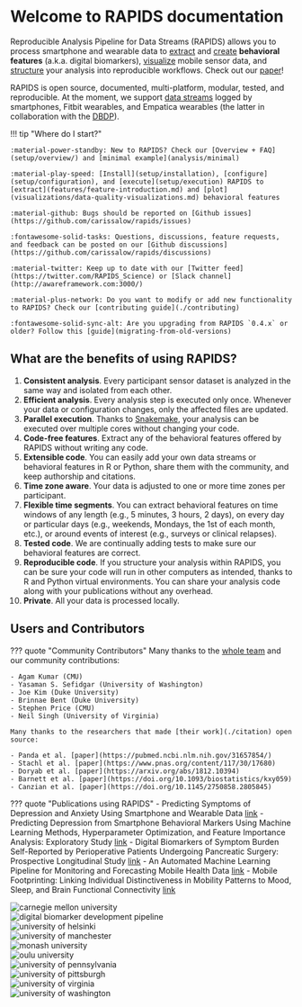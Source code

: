 # Welcome to RAPIDS documentation

Reproducible Analysis Pipeline for Data Streams (RAPIDS) allows you to process smartphone and wearable data to [extract](features/feature-introduction.md) and [create](features/add-new-features.md) **behavioral features** (a.k.a. digital biomarkers), [visualize](visualizations/data-quality-visualizations.md) mobile sensor data, and [structure](analysis/complete-workflow-example.md) your analysis into reproducible workflows. Check out our [paper](https://www.frontiersin.org/article/10.3389/fdgth.2021.769823)!

RAPIDS is open source, documented, multi-platform, modular, tested, and reproducible. At the moment, we support [data streams](datastreams/data-streams-introduction) logged by smartphones, Fitbit wearables, and Empatica wearables (the latter in collaboration with the [DBDP](https://dbdp.org/)). 

!!! tip "Where do I start?"

    :material-power-standby: New to RAPIDS? Check our [Overview + FAQ](setup/overview/) and [minimal example](analysis/minimal)

    :material-play-speed: [Install](setup/installation), [configure](setup/configuration), and [execute](setup/execution) RAPIDS to [extract](features/feature-introduction.md) and [plot](visualizations/data-quality-visualizations.md) behavioral features

    :material-github: Bugs should be reported on [Github issues](https://github.com/carissalow/rapids/issues)

    :fontawesome-solid-tasks: Questions, discussions, feature requests, and feedback can be posted on our [Github discussions](https://github.com/carissalow/rapids/discussions)

    :material-twitter: Keep up to date with our [Twitter feed](https://twitter.com/RAPIDS_Science) or [Slack channel](http://awareframework.com:3000/)

    :material-plus-network: Do you want to modify or add new functionality to RAPIDS? Check our [contributing guide](./contributing)

    :fontawesome-solid-sync-alt: Are you upgrading from RAPIDS `0.4.x` or older? Follow this [guide](migrating-from-old-versions)


## What are the benefits of using RAPIDS?

1. **Consistent analysis**. Every participant sensor dataset is analyzed in the same way and isolated from each other.
2. **Efficient analysis**. Every analysis step is executed only once. Whenever your data or configuration changes, only the affected files are updated.
5. **Parallel execution**. Thanks to [Snakemake](https://snakemake.github.io/), your analysis can be executed over multiple cores without changing your code.
6. **Code-free features**. Extract any of the behavioral features offered by RAPIDS without writing any code.
7. **Extensible code**. You can easily add your own data streams or behavioral features in R or Python, share them with the community, and keep authorship and citations.
8. **Time zone aware**. Your data is adjusted to one or more time zones per participant.
9. **Flexible time segments**. You can extract behavioral features on time windows of any length (e.g., 5 minutes, 3 hours, 2 days), on every day or particular days (e.g., weekends, Mondays, the 1st of each month, etc.), or around events of interest (e.g., surveys or clinical relapses).
10. **Tested code**. We are continually adding tests to make sure our behavioral features are correct.
11. **Reproducible code**. If you structure your analysis within RAPIDS, you can be sure your code will run in other computers as intended, thanks to R and Python virtual environments. You can share your analysis code along with your publications without any overhead.
12. **Private**. All your data is processed locally.

## Users and Contributors

??? quote "Community Contributors"
    Many thanks to the [whole team](./team) and our community contributions:

    - Agam Kumar (CMU)
    - Yasaman S. Sefidgar (University of Washington)
    - Joe Kim (Duke University)
    - Brinnae Bent (Duke University)
    - Stephen Price (CMU)
    - Neil Singh (University of Virginia)

    Many thanks to the researchers that made [their work](./citation) open source:

    - Panda et al. [paper](https://pubmed.ncbi.nlm.nih.gov/31657854/)
    - Stachl et al. [paper](https://www.pnas.org/content/117/30/17680)
    - Doryab et al. [paper](https://arxiv.org/abs/1812.10394)
    - Barnett et al. [paper](https://doi.org/10.1093/biostatistics/kxy059)
    - Canzian et al. [paper](https://doi.org/10.1145/2750858.2805845)


??? quote "Publications using RAPIDS"
    - Predicting Symptoms of Depression and Anxiety Using Smartphone and Wearable Data [link](https://www.frontiersin.org/articles/10.3389/fpsyt.2021.625247/full)
    - Predicting Depression from Smartphone Behavioral Markers Using Machine Learning Methods, Hyperparameter Optimization, and Feature Importance Analysis: Exploratory Study [link](https://mhealth.jmir.org/2021/7/e26540)
    -  Digital Biomarkers of Symptom Burden Self-Reported by Perioperative Patients Undergoing Pancreatic Surgery: Prospective Longitudinal Study [link](https://cancer.jmir.org/2021/2/e27975/)
    - An Automated Machine Learning Pipeline for Monitoring and Forecasting Mobile Health Data [link](https://ieeexplore.ieee.org/abstract/document/9483755/)
    - Mobile Footprinting: Linking Individual Distinctiveness in Mobility Patterns to Mood, Sleep, and Brain Functional Connectivity [link](https://www.biorxiv.org/content/10.1101/2021.05.17.444568v1.abstract)

<div class="users">
<div><img alt="carnegie mellon university" loading="lazy" src="./img/logos/cmu.png" /></div>
<div><img alt="digital biomarker development pipeline" loading="lazy" src="./img/logos/dbdp.png" /></div>
<div><img alt="university of helsinki" loading="lazy" src="./img/logos/helsinki.jpg" /></div>
<div><img alt="university of manchester" loading="lazy" src="./img/logos/manchester.png" /></div>
<div><img alt="monash university" loading="lazy" src="./img/logos/monash.jpg" /></div>
<div><img alt="oulu university" loading="lazy" src="./img/logos/oulu.png" /></div>
<div><img alt="university of pennsylvania" loading="lazy" src="./img/logos/penn.png" /></div>
<div><img alt="university of pittsburgh" loading="lazy" src="./img/logos/pitt.png" /></div>
<div><img alt="university of virginia" loading="lazy" src="./img/logos/virginia.jpg" /></div>
<div><img alt="university of washington" loading="lazy" src="./img/logos/uw.jpg" /></div>
</div>
